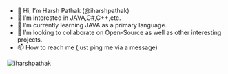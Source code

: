 
- 👋 Hi, I’m Harsh Pathak (@iharshpathak)
- 👀 I’m interested in JAVA,C#,C++,etc.
- 🌱 I’m currently learning JAVA as a primary language.
- 💞️ I’m looking to collaborate on Open-Source as well as other interesting projects.
- 📫 How to reach me (just ping me via a message)

<!---
iharshpathak/iharshpathak is a ✨ special ✨ repository because its `README.md` (this file) appears on your GitHub profile.
You can click the Preview link to take a look at your changes.
--->
![iharshpathak](https://user-images.githubusercontent.com/83153262/115984460-c90a4a80-a5c4-11eb-888c-25faeb3542fa.gif)
